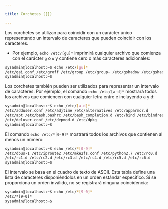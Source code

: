 ```yaml
---

title: Corchetes ([])

---
```


<Card>

Los corchetes se utilizan para coincidir con un carácter único representando un intervalo de caracteres que pueden coincidir con los caracteres. 

- Por ejemplo, `echo /etc/[gu]*` imprimirá cualquier archivo que comienza con el carácter `g` o `u` y contiene cero o más caracteres adicionales:

```bash
sysadmin@localhost:~$ echo /etc/[gu]*                              
/etc/gai.conf /etc/groff /etc/group /etc/group- /etc/gshadow /etc/gshadow- /etc/ucf.conf /etc/udev /etc/ufw /etc/update-motd.d /etc/updatedb.conf            
sysadmin@localhost:~$
```

</Card>

<Card>

Los corchetes también pueden ser utilizados para representar un intervalo de caracteres. Por ejemplo, el comando `echo /etc/[a-d]*` mostrará todos los archivos que comiencen con cualquier letra entre e incluyendo a y d:

```bash
sysadmin@localhost:~$ echo /etc/[a-d]*                             
/etc/adduser.conf /etc/adjtime /etc/alternatives /etc/apparmor.d 
/etc/apt /etc/bash.bashrc /etc/bash_completion.d /etc/bind /etc/bindresvport.blacklist /etc/blkid.conf /etc/blkid.tab /etc/ca-certificates /etc/ca-certificates.conf /etc/calendar /etc/cron.d /etc/cron.daily /etc/cron.hourly /etc/cron.monthly /etc/cron.weekly /etc/crontab /etc/dbus-1 /etc/debconf.conf /etc/debian_version /etc/default 
/etc/deluser.conf /etc/depmod.d /etc/dpkg                          
sysadmin@localhost:~$
```

</Card>

<Card>
    
El comando `echo /etc/*[0-9]*` mostrará todos los archivos que contienen al menos un número:

```bash
sysadmin@localhost:~$ echo /etc/*[0-9]*                            
/etc/dbus-1 /etc/iproute2 /etc/mke2fs.conf /etc/python2.7 /etc/rc0.d
/etc/rc1.d /etc/rc2.d /etc/rc3.d /etc/rc4.d /etc/rc5.d /etc/rc6.d   
sysadmin@localhost:~$
```

</Card>

<Card>
    
El intervalo se basa en el cuadro de texto de ASCII. Esta tabla define una lista de caracteres disponiéndolos en un orden estándar específico. Si se proporciona un orden inválido, no se registrará ninguna coincidencia:

```bash
sysadmin@localhost:~$ echo /etc/*[9-0]*                           
/etc/*[9-0]*                                                       
sysadmin@localhost:~$
```

</Card>